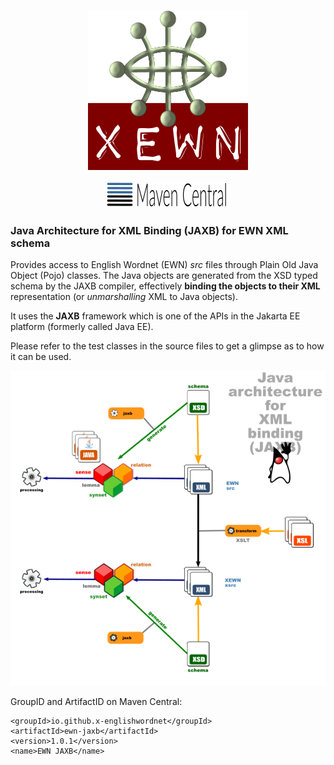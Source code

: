 <p align="center">
<img width="256" height="256" src="images/xewn2.png" alt="xewn2">
</p>
<p align="center">
<img width="198" src="images/mavencentral.png" alt="mavencentral">
</p>

### Java Architecture for XML Binding (JAXB) for EWN XML schema


Provides access to English Wordnet (EWN) *src* files through Plain Old Java Object (Pojo) classes. The Java objects are generated from the XSD typed schema by the JAXB compiler, effectively **binding the objects to their XML** representation (or *unmarshalling* XML to Java objects).

It uses the **JAXB** framework which is one of the APIs in the Jakarta EE platform (formerly called Java EE).

Please refer to the test classes in the source files to get a glimpse as to how it can be used.

![ ](images/dataflow4.png  "JAXB")

GroupID and ArtifactID on Maven Central:

    <groupId>io.github.x-englishwordnet</groupId>
    <artifactId>ewn-jaxb</artifactId>
    <version>1.0.1</version>
    <name>EWN JAXB</name>